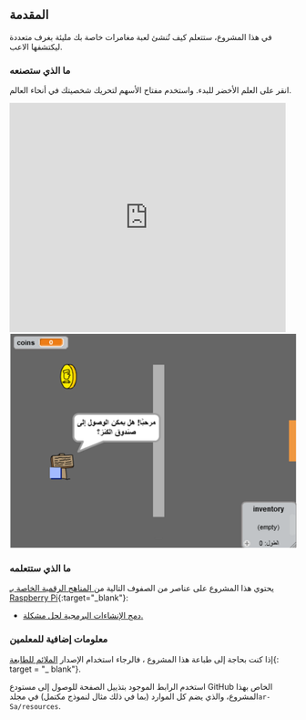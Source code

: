 ## المقدمة

في هذا المشروع، ستتعلم كيف تُنشئ لعبة مغامرات خاصة بك مليئة بغرف متعددة ليكتشفها الاعب.

### ما الذي ستصنعه

انقر على العلم الأخضر للبدء. واستخدم مفتاح الأسهم لتحريك شخصيتك في أنحاء العالم.

<div class="scratch-preview">
  <iframe allowtransparency="true" width="485" height="402" src="https://scratch.mit.edu/projects/embed/34248822/?autostart=false" frameborder="0"></iframe>
  <img src="images/world-final.png">
</div>

### ما الذي ستتعلمه

يحتوي هذا المشروع على عناصر من الصفوف التالية من[ المناهج الرقمية الخاصة بـ Raspberry Pi](http://rpf.io/curriculum){:target="_blank"}:

+ [دمج الإنشاءات البرمجية لحل مشكلة.](https://www.raspberrypi.org/curriculum/programming/builder)

### معلومات إضافية للمعلمين

إذا كنت بحاجة إلى طباعة هذا المشروع ، فالرجاء استخدام الإصدار [الملائم للطابعة](https://projects.raspberrypi.org/en/projects/create-your-own-world/print){: target = "_ blank"}.

استخدم الرابط الموجود بتذييل الصفحة للوصول إلى مستودع GitHub الخاص بهذا المشروع، والذي يضم كل الموارد (بما في ذلك مثال لنموذج مكتمل) في مجلد`ar-Sa/resources`.